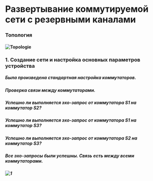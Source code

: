 # Развертывание коммутируемой сети с резервными каналами
### Топология
#### ![Topologie](https://user-images.githubusercontent.com/99610266/166811466-6b24a6a6-4188-4669-8ae1-bd3bf489c79e.png)
### 1.	Создание сети и настройка основных параметров устройства
##### Была произведена стандартная настройка коммутаторов.
##### Проверка связи между коммутаторами.
##### Успешно ли выполняется эхо-запрос от коммутатора S1 на коммутатор S2?	
##### Успешно ли выполняется эхо-запрос от коммутатора S1 на коммутатор S3?	
##### Успешно ли выполняется эхо-запрос от коммутатора S2 на коммутатор S3?
##### Все эхо-запросы были успешны. Связь есть между всеми коммутаторами.
##### ![1](https://user-images.githubusercontent.com/99610266/166812190-3cd9e8bc-4413-4d95-8cb6-00d2ca417aa2.png)
